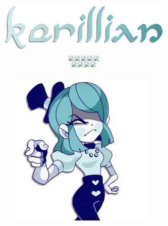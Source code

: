 <p align="center">
	<br>
	<br>
	<a href="https://kerillian.cc">
		<img width="550" src="./media/text.png"></br>
	</a>
	<br>
	<img src="https://img.shields.io/badge/C%23-060660?style=for-the-badge&logo=c-sharp&logoColor=FBE7A4">
	<img src="https://img.shields.io/badge/Python-060660?style=for-the-badge&logo=python&logoColor=FBE7A4">
	<img src="https://img.shields.io/badge/Lua-060660?style=for-the-badge&logo=lua&logoColor=FBE7A4">
	<img src="https://img.shields.io/badge/Java-060660?style=for-the-badge&logo=java&logoColor=FBE7A4">
	<img src="https://img.shields.io/badge/JavaScript-060660?style=for-the-badge&logo=javascript&logoColor=FBE7A4">
	<br>
	<img src="https://img.shields.io/badge/ASP.NET-060660?style=for-the-badge&logo=.net&logoColor=FBE7A4">
	<img src="https://img.shields.io/badge/Blazor-060660?style=for-the-badge&logo=blazor&logoColor=FBE7A4">
	<img src="https://img.shields.io/badge/SQLite-060660?style=for-the-badge&logo=sqlite&logoColor=FBE7A4">
	<img src="https://img.shields.io/badge/PostgreSQL-060660?style=for-the-badge&logo=mysql&logoColor=FBE7A4">
	<br>
	<br>
	<br>
	<a href="https://www.youtube.com/c/DEMONDICEKAREN">
		<img height="450" src="./media/cutout.png"></br>
	</a>
	<br>
	<br>
</p>
